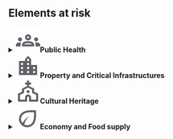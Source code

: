 <h2>Elements at risk</h2>
<details>
	<summary><img src="./icons/human.svg"><space><b>Public Health</b></summary>
	Advanced technologies combining machine learning, satellite data, and remote sensing can generate actionable tools for urban resilience to monitor, predict, and mitigate health risks. 
	<details style="margin-left: 20px;">
		<summary>Quantifying and evaluating the heat-stress hazard variability</summary>
		The aim of this project is the assessment and evaluation of the urban heat island (UHI) effect.
		To address this, a daily mean temperature map has been developed for Tuscany at a fine spatial scale of 100 × 100 m, using machine learning algorithms that integrate remote sensing (satellite) temperature data with urbanization and monitoring station data. 
		A harmonized geocode database has been created by combining Earth Observation (EO) satellite data, ground-monitoring stations, and other spatiotemporal predictors for Tuscany from 2003 to 2022.
		<details  style="margin-left: 40px;">
			<summary>Academic impact</summary> 
			Two-stage approach utilizing machine learning algorithms (gradient-boosted trees). In the first stage, missing moderate-resolution land surface temperature data from MODIS were imputed using spatiotemporal predictors (e.g., solar geometry and topography). In the second stage, spatiotemporal variations in observed ground-based Tmax and Tmin air temperature data were modeled at a 100 × 100 m resolution across Tuscany, incorporating stage-1 MODIS data and a range of variables, including topography, solar geometry, land cover, population, meteorological parameters derived from ERA5-land, and the Normalized Difference Vegetation Index (NDVI).
		</details>
		<details  style="margin-left: 40px;">
			<summary>Social impact</summary> 
			Populations living in cities are particularly vulnerable to non-optimal temperatures, urban areas often experience significantly warmer ambient temperatures compared to surrounding rural regions. As a result of this project, daily maps of Tmax and Tmin for Tuscany for the year 2022 have been produced.
		</details>
		Tuscany use case: <a href="https://unibari.sharepoint.com/:p:/r/sites/CN-HPCspoke5/_layouts/15/Doc2.aspx?action=edit&sourcedoc=%7B4e5e65ba-eeb6-41fd-9e3e-6c578ed76d66%7D&wdOrigin=TEAMS-MAGLEV.teamsSdk_ns.rwc&wdExp=TEAMS-TREATMENT&wdhostclicktime=1738252259565&web=1"  target="_blank">PPT</a><br>
		<span style="color:blue"> Francesco Sera UNIFI </span>
	</details>
	<details  style="margin-left: 20px;">
		<summary>Estimating air pollution concentration in urban areas</summary>
		This project aims at providing cities with the tools to predict and mitigate the health impacts of air pollution, ultimately enhancing overall urban resilience. This research explores the use of satellite data to create a digital twin of cities, offering real-time air quality monitoring and linking pollution levels to specific health outcomes. The intermediate product is an estimator of air pollution concentration using machine learning, XAI, and remote sensing and fine-grained weather reanalysis data. <br>
		<details  style="margin-left: 40px;">
			<summary>Academic Impact</summary> 
			Advances in decadal climate predictability and the performance of regional climate models.
		</details>
		<details  style="margin-left: 40px;">
			<summary>Economic Impact</summary> 
			Healthcare cost saving and identification of hotspots of neurodegenerative and oncologic diseases. Increased life expectancy and quality of life. Avoided cost from prevented environmental degradation.
		</details>
		<details  style="margin-left: 40px;">
			<summary>Social Impact</summary> 
			Addressing UN SDG 3.9 (By 2030, substantially reduce the number of deaths and illnesses from hazardous chemicals and air, water, and soil pollution and contamination) and 11.6 (Reduce the adverse per capita environmental impact of cities, including by paying special attention to air quality).
   		</details>			
		Use case: Italy @1km & @300m <a href="https://unibari.sharepoint.com/:p:/r/sites/CN-HPCspoke5/_layouts/15/Doc2.aspx?action=edit&sourcedoc=%7Bdb552b9e-4d53-4080-827c-86b44c9c4516%7D&wdOrigin=TEAMS-MAGLEV.teamsSdk_ns.rwc&wdExp=TEAMS-TREATMENT&wdhostclicktime=1738252176454&web=1"  target="_blank">PPT</a><br>
		<span style="color:blue"> Roberto Bellotti UNIBA </span><br>
	<small><span style="color:green">model, database &#8226; monitoring, socio-economic-environmental impact</span></small><br>
	</details>
</details>

<details>
	<summary><img src="./icons/building.svg"><space><b>Property and Critical Infrastructures</b></summary>
	<details style="margin-left: 20px;">
		<summary><b>Buildings</b></summary>
		<details style="margin-left: 20px;">
			<summary>Assessing building damage</summary>
			Building damage assessment involves evaluating the potential or actual damage to structures due to various hazards. The combination of hazard and vulnerability models allows for risk assessment, which estimates the expected damage to buildings due to earthquakes.<br>
			<span style="color:blue">Alberto Tofani ENEA </span>
		</details>	
		<details style="margin-left: 20px;">
			<summary>Extracting key features of buildings from satellite data</summary>
			Through deep learning techniques, satellite data can leveraged to extract key features of buildings, including their size, shape, function, and spatial distribution. This enables high-precision assessments of urban structures, supporting a range of applications from urban planning and development to disaster response and energy management. By automating the feature extraction process, the integration of deep learning reduces the time and cost associated with manual mapping, making it possible to analyze large, complex datasets in near real-time.<br>
			<a href="https://unibari.sharepoint.com/:p:/r/sites/CN-HPCspoke5/_layouts/15/Doc2.aspx?action=edit&sourcedoc=%7B1e60f668-b1c4-4ada-b67e-867e8cb78b6f%7D&wdOrigin=TEAMS-MAGLEV.teamsSdk_ns.rwc&wdExp=TEAMS-TREATMENT&wdhostclicktime=1738252388487&web=1" target="_blank">PPT</a><br>
			<span style="color:blue"> Roberto Bellotti UNIBA </span><br>
			<small><span style="color:green"> model, database </span></small>
		</details>
	</details>
	<details style="margin-left: 20px;">
		<summary><b>Coastal shores</b></summary>
		<details style="margin-left: 20px;">
			<summary>Monitoring subsidence or uplifting of coastal shores</summary>
				This project proposes a workflow that effectively outlines the presence of both subsidence and uplifting. These phenomena deserve continuous monitoring, both for environmental and infrastructural purposes. Using persistent interferometry collected from satellites and clustering algorithms we highlight the presence of homogeneous patterns using an  hypothesis testing procedure to evaluate and establish the presence of significant local spatial correlations (the LISA method). The designed workflow ensures the retrieval of homogeneous clusters and a reliable anomaly detection. <br>
				Sibari (CS) and Metaponto (MT) use case: <a href="https://unibari.sharepoint.com/:p:/r/sites/CN-HPCspoke5/_layouts/15/Doc2.aspx?action=edit&sourcedoc=%7B30293f2f-7066-498b-af21-efa262703e53%7D&wdOrigin=TEAMS-MAGLEV.teamsSdk_ns.rwc&wdExp=TEAMS-TREATMENT&wdhostclicktime=1738252108441&web=1" target="_blank">PPT</a><br>
				<span style="color:blue"> Roberto Bellotti UNIBA </span><br>
				<small><span style="color:green"> model  &#8226; landslides &#8226; hazard </span></small>
			</details>
			<details style="margin-left: 20px;">
				<summary>Coastal Evolution Impact</summary>
				case study: <a href="https://unibari.sharepoint.com/:p:/s/CN-HPCspoke5/EYzqpgBewMxNsGASWcfSMYgBBxDX4KnJBBKG8xjbDn0AGQ?e=Genm4U" target="_blank">PPT</a><br>
				<span style="color:blue">Alberto Tofani ENEA </span><br>
				<small><span style="color:green"> model  &#8226 climate change &#8226; vulnerability, socio-economic-environmental impact </span></small>
		</details>
	</details>
	<details style="margin-left: 20px;">
		<summary><b>Roads, bridges and transportation systems</b></summary>
		Transportation systems are essential for industrial production, and economic stability, with bridges and viaducts playing a crucial role in transportation networks. However, aging bridges present a significant challenge for urban resilience, requiring continuous monitoring and proper maintenance to ensure their durability, efficiency, and safety. Effective bridge classification and structural health monitoring are therefore vital for timely interventions, risk mitigation, and long-term preservation.
		<details style="margin-left: 40px;">
			<summary>Classifying bridges</summary>
			BridgesClassification - <a href="https://unibari.sharepoint.com/:p:/s/CN-HPCspoke5/EWaW7G0nvVhCtQzYR8W0I6cBdV1p60eY8C-FJ3EWJt-QXQ?e=H2E5g9" target="_blank">PPT</a><br>
			<span style="color:blue">Alberto Tofani ENEA </span>
		</details>
		<details style="margin-left: 40px;">
			<summary>Monitoring bridges</summary> 
			StrSalus - Bridge monitoring using sensor data to predict and prevent potential structural failures in key infrastructure. 
			<span style="color:blue">Alberto Tofani ENEA</span> <a href="https://unibari.sharepoint.com/:p:/s/CN-HPCspoke5/EWaW7G0nvVhCtQzYR8W0I6cBdV1p60eY8C-FJ3EWJt-QXQ?e=H2E5g9" target="_blank">PPT</a>
		</details>
		<details style="margin-left: 40px;">
			<summary>Model of traffic congestion</summary>
			This project develops numerical models that simulate traffic congestion and evacuation scenarios on road networks. It uses advanced algorithms (like Chebyshev polynomials) to predict and manage traffic flow during emergencies, improving evacuation efficiency in urban areas. <a href="https://unibari.sharepoint.com/:p:/r/sites/CN-HPCspoke5/_layouts/15/Doc2.aspx?action=edit&sourcedoc=%7B0cdd2a6f-743b-4c20-9df4-6c977a84a3a3%7D&wdOrigin=TEAMS-MAGLEV.teamsSdk_ns.rwc&wdExp=TEAMS-TREATMENT&wdhostclicktime=1738251635393&web=1" target="_blank">PPT</a><br>
			<span style="color:blue">Sabrina Francesca Pellegrino POLIBA<span>
		</details>
		<details style="margin-left: 40px;">
			<summary>Resilience of road networks</summary>
		    The overarching objective of this analysis is to deepen our understanding of the road network's resilience amidst various challenges and to devise pragmatic strategies for fortifying its strength and durability. Through meticulous examination and analysis, this study endeavors to contribute to the enhancement of Italy's critical infrastructures, ensuring their capacity to withstand and recover from adversities effectively. It focuses on the national road network in relation to environmental hazards, accounting for the mobility flux between Italian cities. The project includes constructing a high-resolution road network, associating municipalities with the nearest road nodes, and transforming the network into a weighted graph based on ISTAT mobility matrix values. <br>Apulia use case: <a href="https://unibari.sharepoint.com/:p:/r/sites/CN-HPCspoke5/_layouts/15/Doc2.aspx?action=edit&sourcedoc=%7B61c153a7-7d8f-4d39-834e-7e696e498849%7D&wdOrigin=TEAMS-MAGLEV.teamsSdk_ns.rwc&wdExp=TEAMS-TREATMENT&wdhostclicktime=1738251557098&web=1" target="_blank">PPT</a><br>
            <span style="color:blue">Roberto Bellotti UNIBA</span>
		</details>
	</details>
	<details style="margin-left: 20px;">
		<summary><b>Utilities </b></summary>
		Power and water distribution networks ensure the continuous supply of electricity and clean water to households, industries, and critical services. 
		Strengthening their resilience requires enhancing their capacity to withstand disruptions, recover quickly, and minimize service interruptions and economic losses. 
		This can be achieved through real-time monitoring, rapid response strategies, and the integration of distribution network data, mathematical models, and data-driven analytics.
		<details style="margin-left: 40px;"> 
			<summary>Water supply systems</summary>
			QuakeSimFlow - Assessing how water supply systems respond to earthquakes and other natural disasters, ensuring continuous supply in times of crisis. <br><a href="https://unibari.sharepoint.com/:p:/s/CN-HPCspoke5/EdZDr_qgmG9Nl4OMl8m1B4kBXO0-4Aqk21b7Gb9ODtbmNw?e=bhK6qN"" target="_blank">PPT</a> <br> <span style="color:blue">Alberto Tofani ENEA</span> 
		</details>
		<details style="margin-left: 40px;"> 
			<summary>Power distribution networks</summary>
 			recsim - Simulating the repair sequence for large-scale electrical grids, helping Distribution System Operators (DSOs) restore service after failures. This tool optimizes the repair process using mathematical models for parallel scheduling.
      		<a href="https://unibari.sharepoint.com/:p:/r/sites/CN-HPCspoke5/_layouts/15/Doc2.aspx?action=edit&sourcedoc=%7B90ccb117-4f8d-44d2-8c40-8767d0be7441%7D&wdOrigin=TEAMS-MAGLEV.teamsSdk_ns.rwc&wdExp=TEAMS-TREATMENT&wdhostclicktime=1738251725510&web=1" target="_blank">PPT</a> <br> 
			<span style="color:blue">Alberto Tofani ENEA</span>
		</details>
		<details style="margin-left: 40px;"> 
			<summary>Resilience of the Italian National Transmission Grid</summary>
			The project focuses on the resilience of the Italian National Transmission Grid (NTG) managed by TERNA under climate change scenarios. It aims to analyze geotechnical hazards, such as landslides and volumetric collapses, and meteo-climatic extremes, including cyclones and intense rainfall events, that could affect the NTG over the next two to three decades. 
			<details style="margin-left: 60px;">
				<summary>Academic Impact</summary>
				Advances in decadal climate predictability and the performance of regional climate models.
			</details>
			<details style="margin-left: 60px;">
				<summary>Economic Impact</summary> 
				Optimized climate adaptation investments for critical infrastructure. 
			</details>
			<details style="margin-left: 60px;">
				<summary>Social Impact</summary> 
				Secured energy supply for vulnerable communities facing extreme climatic events. 
			</details>
				<span style="color:blue">Alberto Tofani ENEA, Roberto Bellotti UNIBA </span>
			</details>
		</details>
	</details>
</details>

<details>
	<summary><img src="./icons/church.svg"><space><b>Cultural Heritage</b></summary>
	The preservation of historical heritage is essential to protecting cultural and architectural legacy. Advanced techniques like sensor data mining and machine learning can be used to monitor and maintain the structural integrity of historical buildings and infrastructure. By analyzing historical monitoring data, these technologies can predict the structural behavior of a critical historical building, ensuring its long-term stability. <br>
	<details style="margin-left: 20px;">
		<summary>Brunelleschi's Dome</summary>
		Long-term project aimed at monitoring the stability of the monument and predicting its future response to distressing phenomena.
		This study investigates the impact of temperature, humidity and earthquakes on the evolution of the Brunelleschi's Dome cracks and explores the interrelations among neighboring cracks. It also examines the dynamic response of cracks to exogenous thermal shocks. 
  		<details style="margin-left: 40px;">
  			<summary> Academic impact</summary>
			First effort to apply time series models (ARIMA, VAR, Impulse Response and Transfer Functions) to static SHM 
  		</details>
		<details style="margin-left: 40px;">
			<summary> Economic impact</summary>
			Preventing financial losses associated with structural failures
		</details>
		<details style="margin-left: 40px;">
			<summary> Social impact</summary>
			Scalable monitoring approach to safeguard cultural heritage using rigorous statistical methods.
  		</details>
  		<a href="https://unibari.sharepoint.com/:p:/r/sites/CN-HPCspoke5/_layouts/15/Doc2.aspx?action=edit&sourcedoc=%7B16295ca5-5a64-4920-a908-c7a71646f5c5%7D&wdOrigin=TEAMS-MAGLEV.teamsSdk_ns.rwc&wdExp=TEAMS-TREATMENT&wdhostclicktime=1738251341507&web=1" target="_blank">PPT</a><br>
		<span style="color:blue">Fiammetta Menchetti UNIFI </span></li> 
	</details>
</details>

<details>
	<summary><img src="./icons/crop.svg"><space><b>Economy and Food supply</b></summary>
	<details style="margin-left: 20px;">
		<summary><b>Damage of the agricultural industry</b></summary>
		The sustainable management of land use plays a significant role in urban planning, influencing how land is allocated for residential, commercial, industrial, and recreational purposes. 
		<details style="margin-left: 40px;">
			<summary>Land use land cover change detection</b></summary>
			Researchers are exploring the use of AI to develop automated pipelines for land-use classification, with applications ranging from precision agriculture (e.g., monitoring crop health, such as olives and grapes) to addressing environmental issues like desertification and urbanization. AI-powered tools are being developed to monitor land-use patterns and predict their environmental impacts, helping to guide sustainable development practices.  <br>
			BAT province use case: <a href="https://unibari.sharepoint.com/:p:/r/sites/CN-HPCspoke5/_layouts/15/Doc2.aspx?action=edit&sourcedoc=%7Be3ac1610-975f-4886-b7b0-ed9c77dffe51%7D&wdOrigin=TEAMS-MAGLEV.teamsSdk_ns.rwc&wdExp=TEAMS-TREATMENT&wdhostclicktime=1738251246285&web=1 target="_blank">PPT</a> <br>
			<span style="color:blue">Roberto Bellotti UNIBA </span><br>
			<small><span style="color:green"> model, database  &#8226; exposure</span></small>
		</details>
		<details style="margin-left: 40px;">
			<summary>Crops vs Climatic Variations</b></summary>
			The sensitivity of the agricultural production system to short- and long-term climate variations significantly affects the availability and prices of food resources, raising relevant issues of sustainability and food security. 
			To evaluate the vulnerability of crop yield to short-term climate fluctuations and to determine whether it changes over time, UNIVAQ conducted a statistical analysis focusing on main crops in the Abruzzo region (central Italy), as case studies, such as wheat, olive and grape.<br>
			Abruzzo case study: <a href="https://unibari.sharepoint.com/:p:/s/CN-HPCspoke5/EYO-LxxZYR1NiXiSfOINx3UBmsbHz7CqXQOcKwz-jhslvQ?e=tOAKIF" target="_blank">PPT</a><br>
			Po plain case study<br>
			<span style="color:blue"> Marco Tallini UNIVAQ </span><br>
			<small><span style="color:green"> GIS, multi-parameter database, model, tool  &#8226; climatic variations, extreme events &#8226; agrometeorology, climatic analysis </span></small>
		</details>
	</details>
</details>

<!-- <details>
	<summary><b>Environment</b><img src="./icons/crop.svg"></summary> <b>Damage to ecosystems (forests, wetlands, oceans)</b><br>
 	<b>Pollution and contamination of water, air, soil</b><br>
	<b>Habitat destruction for wildlife</b>
</details>
-->



   
  

